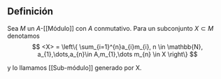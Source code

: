 
## Definición

Sea $M$ un $A$-[[Módulo]] con $A$ conmutativo. Para un subconjunto $X \subset M$ denotamos
$$
<X> = \left\{  \sum_{i=1}^{n}a_{i}m_{i}, n \in \mathbb{N}, a_{1},\dots,a_{n}\in A,m_{1},\dots m_{n} \in X  \right\}
$$

y lo llamamos [[Sub-módulo]] generado por X.